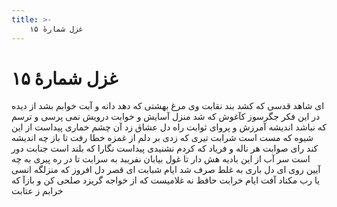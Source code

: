 ```yaml
---
title: >-
    غزل شمارهٔ ۱۵
---
```

# غزل شمارهٔ ۱۵

ای شاهد قدسی که کشد بند نقابت
وی مرغ بهشتی که دهد دانه و آبت
خوابم بشد از دیده در این فکر جگرسوز
کآغوش که شد منزل آسایش و خوابت
درویش نمی پرسی و ترسم که نباشد
اندیشه آمرزش و پروای ثوابت
راه دل عشاق زد آن چشم خماری
پیداست از این شیوه که مست است شرابت
تیری که زدی بر دلم از غمزه خطا رفت
تا باز چه اندیشه کند رای صوابت
هر ناله و فریاد که کردم نشنیدی
پیداست نگارا که بلند است جنابت
دور است سر آب از این بادیه هش دار
تا غول بیابان نفریبد به سرابت
تا در ره پیری به چه آیین روی ای دل
باری به غلط صرف شد ایام شبابت
ای قصر دل افروز که منزلگه انسی
یا رب مکناد آفت ایام خرابت
حافظ نه غلامیست که از خواجه گریزد
صلحی کن و بازآ که خرابم ز عتابت
